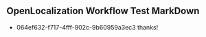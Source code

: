## OpenLocalization Workflow Test MarkDown
* 064ef632-f717-4fff-902c-9b60959a3ec3 thanks!

<!--HONumber=Jul16_HO5-->


